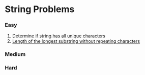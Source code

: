# String Problems

### Easy

1. [Determine if string has all unique characters](./src/StringProblems/DetermineIfStringHasAllUniqueCharacters.cs)
2. [Length of the longest substring without repeating characters](./src/StringProblems/LongestSubstringWithoutRepeatingCharacters.cs)

### Medium

### Hard

